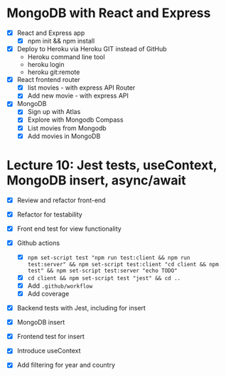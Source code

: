 MongoDB with React and Express
==============================

* [x] React and Express app
  * [x] npm init && npm install
* [x] Deploy to Heroku via Heroku GIT instead of GitHub
  * Heroku command line tool
  * heroku login
  * heroku git:remote
* [x] React frontend router
  * [x] list movies - with express API Router
  * [x] Add new movie - with express API
* [x] MongoDB
  * [x] Sign up with Atlas
  * [x] Explore with Mongodb Compass
  * [x] List movies from Mongodb
  * [x] Add movies in MongoDB

Lecture 10: Jest tests, useContext, MongoDB insert, async/await
=============================================================

* [x] Review and refactor front-end
* [x] Refactor for testability
* [x] Front end test for view functionality
* [x] Github actions
  * [x] `npm set-script test "npm run test:client && npm run test:server" && npm set-script test:client "cd client && npm test" && npm set-script test:server "echo TODO"`
  * [x] `cd client && npm set-script test "jest" && cd ..`
  * [x] Add `.github/workflow`
  * [x] Add coverage
* [x] Backend tests with Jest, including for insert
* [x] MongoDB insert
* [x] Frontend test for insert
* [x] Introduce useContext
* [x] Add filtering for year and country


